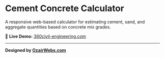 # Cement Concrete Calculator

A responsive web-based calculator for estimating cement, sand, and aggregate quantities based on concrete mix grades.

🔗 **Live Demo:** [360civil-engineering.com](https://360civil-engineering.com/concrete-calculator-cement-sand-and-aggregate-dry-quantities/)

---

**Designed by [OzairWebs.com](https://ozairwebs.com)**
